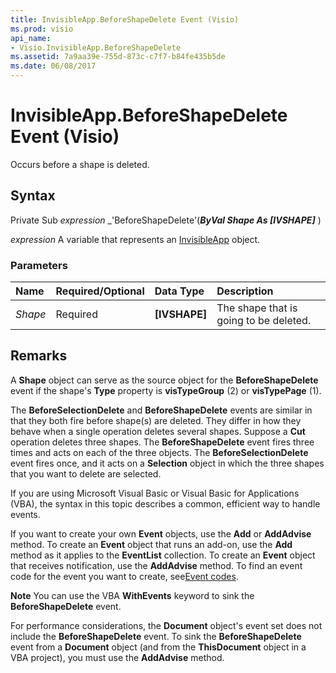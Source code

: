 ```yaml
---
title: InvisibleApp.BeforeShapeDelete Event (Visio)
ms.prod: visio
api_name:
- Visio.InvisibleApp.BeforeShapeDelete
ms.assetid: 7a9aa39e-755d-873c-c7f7-b84fe435b5de
ms.date: 06/08/2017
---
```



# InvisibleApp.BeforeShapeDelete Event (Visio)

Occurs before a shape is deleted.


## Syntax

Private Sub  _expression_ _'BeforeShapeDelete'(**_ByVal Shape As [IVSHAPE]_** )

 _expression_ A variable that represents an [InvisibleApp](./Visio.InvisibleApp.md) object.


### Parameters



|**Name**|**Required/Optional**|**Data Type**|**Description**|
|:-----|:-----|:-----|:-----|
| _Shape_|Required| **[IVSHAPE]**|The shape that is going to be deleted.|

## Remarks

A  **Shape** object can serve as the source object for the **BeforeShapeDelete** event if the shape's **Type** property is **visTypeGroup** (2) or **visTypePage** (1).

The  **BeforeSelectionDelete** and **BeforeShapeDelete** events are similar in that they both fire before shape(s) are deleted. They differ in how they behave when a single operation deletes several shapes. Suppose a **Cut** operation deletes three shapes. The **BeforeShapeDelete** event fires three times and acts on each of the three objects. The **BeforeSelectionDelete** event fires once, and it acts on a **Selection** object in which the three shapes that you want to delete are selected.

If you are using Microsoft Visual Basic or Visual Basic for Applications (VBA), the syntax in this topic describes a common, efficient way to handle events.

If you want to create your own  **Event** objects, use the **Add** or **AddAdvise** method. To create an **Event** object that runs an add-on, use the **Add** method as it applies to the **EventList** collection. To create an **Event** object that receives notification, use the **AddAdvise** method. To find an event code for the event you want to create, see[Event codes](../visio/Concepts/event-codesvisio.md).




 **Note**  You can use the VBA  **WithEvents** keyword to sink the **BeforeShapeDelete** event.

For performance considerations, the  **Document** object's event set does not include the **BeforeShapeDelete** event. To sink the **BeforeShapeDelete** event from a **Document** object (and from the **ThisDocument** object in a VBA project), you must use the **AddAdvise** method.


